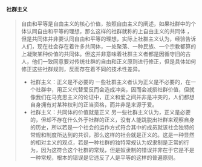 #### 社群主义
> 自由和平等是自由主义的核心价值，按照自由主义的阐述，如果社群中的个体认同自由和平等的理想，那么这样的社群就称的上自由主义的共同体 ，但是共同体并非要认同自由和平等的理想，实际上社群主义认为，经验告诉人们，现在社会存在着许多共同体，一处聚落、一种民族、一个宗教都算的上凝聚某种价值的共同体。但这并非意味着社群主义者都是因循守旧的古人，他们一致同意要对传统社群的自由和正义原则进行修正，但是具体如何修正这些社群规则，反而存在着不同的技术性差异。
> * 社群主义：正义是不必要的
> 一些社群主义者认为正义是不必要的，在一个社群中，用正义代替爱反而会造成冲突，因而会减损社群价值，但就像我们在马克思主义的论证中，正义和爱之间并非是冲突的，人们都想自身拥有对某种权利的正当资格，而并非是来源于爱。
> * 社群主义：共同体的价值就是正义
> 另一些社群主义认为，正义是必要的，但却不存在什么外于社群的正义，没有人能跳脱出社群来观察自身的历史，所以若是一个社会的运作方式符合其中的成员就该社会独特的常规和制度所达到的共识，那么这样的社会就是正义的。这是一种显然的相对主义的观点，若是一种社群的独特常规认为奴隶制是正常的行为，因为这符合这个社群的常规，但是奴隶制的错误并非在于它是不是一种常规，根本的错误是它违反了人是平等的这样的普遍原则。
> 